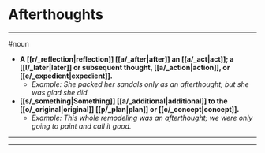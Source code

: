 # Afterthoughts
---
#noun
- **A [[r/_reflection|reflection]] [[a/_after|after]] an [[a/_act|act]]; a [[l/_later|later]] or subsequent thought, [[a/_action|action]], or [[e/_expedient|expedient]].**
	- _Example: She packed her sandals only as an afterthought, but she was glad she did._
- **[[s/_something|Something]] [[a/_additional|additional]] to the [[o/_original|original]] [[p/_plan|plan]] or [[c/_concept|concept]].**
	- _Example: This whole remodeling was an afterthought; we were only going to paint and call it good._
---
---
